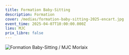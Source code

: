 ```yaml
---
title: Formation Baby-Sitting
description: Formation
cover: /medias/formation-baby-sitting-2025-encart.jpg
event_time: 2025-04-07T10:00:00.000Z
lieu: MJC
prix_libre: false
---
```

![Formation Baby-Sitting / MJC Morlaix](/medias/formation-baby-sitting-2025.jpg "Formation Baby-Sitting / MJC Morlaix")